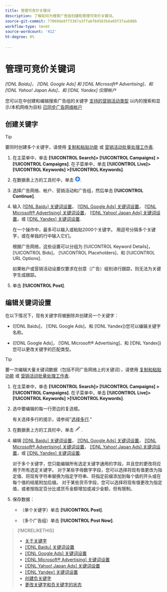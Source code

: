 ```yaml
---
title: 管理可竞价关键词
description: 了解如何为搜索广告组创建和管理可竞价关键词。
source-git-commit: 77069de8ff3367a3ffa6f84583b4a69f37aab88b
workflow-type: tm+mt
source-wordcount: '412'
ht-degree: 0%

---
```


# 管理可竞价关键词

*[!DNL Baidu]， [!DNL Google Ads] 和 [!DNL Microsoft® Advertising]、和 [!DNL Yahoo! Japan Ads]、和 [!DNL Yandex] 仅限帐户*

您可以在中创建和编辑搜索广告组的关键字 [支持的营销活动类型](/help/search-social-commerce/introduction/supported-inventory.md) 以内的搜索和显示/本机网络为目标 [已同步广告网络帐户](/help/search-social-commerce/campaign-management/accounts/ad-network-account-about.md)

## 创建关键字

>[!TIP]
>
>要同时创建多个关键字，请使用 [复制和粘贴功能](/help/search-social-commerce/campaign-management/campaigns/copy-paste.md) 或 [营销活动批量处理工作表](/help/search-social-commerce/campaign-management/bulksheets/bulksheet-about.md).

1. 在主菜单中，单击 **[!UICONTROL Search]> [!UICONTROL Campaigns] >[!UICONTROL Campaigns]**. 在子菜单中，单击 **[!UICONTROL Live]> [!UICONTROL Keywords] >[!UICONTROL Keywords]**.

1. 在数据表上方的工具栏中，单击 ![创建](/help/search-social-commerce/assets/add.png "创建").

1. 选择广告网络、帐户、营销活动和广告组，然后单击 **[!UICONTROL Continue]**.

1. 输入 [[!DNL Baidu] 关键词设置](keyword-settings-baidu.md)， [[!DNL Google Ads] 关键词设置](keyword-settings-google.md)， [[!DNL Microsoft® Advertising] 关键词设置](keyword-settings-microsoft.md)， [[!DNL Yahoo! Japan Ads] 关键词设置](keyword-settings-yahoo-japan.md)，或 [[!DNL Yandex] 关键词设置](keyword-settings-yandex.md).

   在一个操作中，最多可以输入或粘贴2000个关键字。 用逗号分隔多个关键字，或在单独的行中输入它们。

   根据广告网络，这些设置可以分组为 [!UICONTROL Keyword Details]， [!UICONTROL Bids]， [!UICONTROL Placeholders]、和 [!UICONTROL URL Options].

   如果帐户或营销活动设置仅要求在创意（广告）级别进行跟踪，则无法为关键字生成跟踪。

1. 单击 **[!UICONTROL Post]**.

## 编辑关键词设置

在以下情况下，现有关键字将被删除并创建另一个关键字：

* ([!DNL Baidu]， [!DNL Google Ads]、和 [!DNL Yandex])您可以编辑关键字名称。

* ([!DNL Google Ads]， [!DNL Microsoft® Advertising]、和 [!DNL Yandex])您可以更改关键字的匹配类型。

>[!TIP]
>
>要一次编辑大量关键词数据（包括不同广告网络上的关键词），请使用 [复制和粘贴功能](/help/search-social-commerce/campaign-management/campaigns/copy-paste.md) 或 [营销活动批量处理工作表](/help/search-social-commerce/campaign-management/bulksheets/bulksheet-about.md).

1. 在主菜单中，单击 **[!UICONTROL Search]> [!UICONTROL Campaigns] >[!UICONTROL Campaigns]**. 在子菜单中，单击 **[!UICONTROL Live]> [!UICONTROL Keywords] >[!UICONTROL Keywords]**.

1. 选中要编辑的每一行旁边的复选框。

   有关选择多行的提示，请参阅&quot;[选择多行](/help/search-social-commerce/common-tasks/navigation-editing-selection/multiple-rows-select.md).”

1. 在数据表上方的工具栏中，单击 ![编辑](/help/search-social-commerce/assets/edit.png "编辑") .

1. 编辑 [[!DNL Baidu] 关键词设置](keyword-settings-baidu.md)， [[!DNL Google Ads] 关键词设置](keyword-settings-google.md)， [[!DNL Microsoft® Advertising] 关键词设置](keyword-settings-microsoft.md)， [[!DNL Yahoo! Japan Ads] 关键词设置](keyword-settings-yahoo-japan.md)，或 [[!DNL Yandex] 关键词设置](keyword-settings-yandex.md).

   对于多个关键字，您只能编辑所有选定关键字通用的字段，并且您的更改将应用于所有选定关键字。 对于某些字母数字字段，您可以选择将现有值更改为指定值、将现有字符串替换为指定字符串、将指定前缀添加到每个值的开头或在每个值的结尾附加后缀。 对于某些货币字段，您可以选择将现有值更改为指定值，或者按指定百分比或货币金额增加或减少金额，但有限制。

1. 保存数据：

   * （单个关键字）单击 **[!UICONTROL Post]**.

   * （多个广告组）单击 **[!UICONTROL Post Now]**.

>[!MORELIKETHIS]
>
>* [关于关键字](keyword-about.md)
>* [[!DNL Baidu] 关键词设置](keyword-settings-baidu.md)
>* [[!DNL Google Ads] 关键词设置](keyword-settings-google.md)
>* [[!DNL Microsoft® Advertising] 关键词设置](keyword-settings-microsoft.md)
>* [[!DNL Yahoo! Japan Ads] 关键词设置](keyword-settings-yahoo-japan.md)
>* [[!DNL Yandex] 关键词设置](keyword-settings-yandex.md)
>* [创建负关键字](/help/search-social-commerce/campaign-management/campaigns/keyword-negative-create.md)
>* [更改关键字和负关键字的状态](keyword-status-edit.md)
